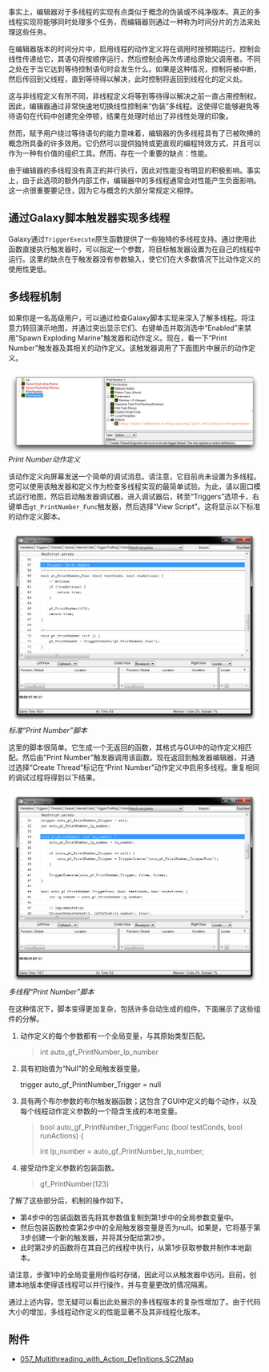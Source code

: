 事实上，编辑器对于多线程的实现有点类似于概念的伪装或不纯净版本。真正的多线程实现将能够同时处理多个任务，而编辑器则通过一种称为时间分片的方法来处理这些任务。

在编辑器版本的时间分片中，启用线程的动作定义将在调用时按预期运行。控制会线性传递给它，其语句将按顺序运行，然后控制会再次传递给原始父调用者。不同之处在于当它达到等待控制语句时会发生什么。如果是这种情况，控制将被中断，然后传回到父线程，直到等待得以解决，此时控制将返回到线程化的定义处。

这与非线程定义有所不同，非线程定义将等到等待得以解决之前一直占用控制权。因此，编辑器通过非常快速地切换线性控制来“伪装”多线程。这使得它能够避免等待语句在代码中创建完全停顿，结果在处理时给出了非线性处理的印象。

然而，赋予用户绕过等待语句的能力意味着，编辑器的伪多线程具有了已被吹捧的概念所具备的许多效用。它仍然可以提供独特或更直观的编程特效方式，并且可以作为一种有价值的组织工具。然而，存在一个重要的缺点：性能。

由于编辑器的多线程没有真正的并行执行，因此对性能没有明显的积极影响。事实上，由于此选项的额外内部工作，编辑器中的多线程通常会对性能产生负面影响。这一点很重要要记住，因为它与概念的大部分常规定义相悖。

## 通过Galaxy脚本触发器实现多线程

Galaxy通过`TriggerExecute`原生函数提供了一些独特的多线程支持。通过使用此函数直接执行触发器时，可以指定一个参数，将目标触发器设置为在自己的线程中运行。这里的缺点在于触发器没有参数输入，使它们在大多数情况下比动作定义的使用性更低。

## 多线程机制

如果你是一名高级用户，可以通过检查Galaxy脚本实现来深入了解多线程。将注意力转回演示地图，并通过突出显示它们、右键单击并取消选中“Enabled”来禁用“Spawn Exploding Marine”触发器和动作定义。现在，看一下“Print Number”触发器及其相关的动作定义。该触发器调用了下面图片中展示的动作定义。

[![Print Number动作定义](./resources/057_Multithreading_with_Action_Definitions7.png)](./resources/057_Multithreading_with_Action_Definitions7.png)
*Print Number动作定义*

该动作定义向屏幕发送一个简单的调试消息。请注意，它目前尚未设置为多线程。您可以使用该触发器和定义作为检查多线程实现的最简单试验。为此，请以窗口模式运行地图，然后启动触发器调试器。进入调试器后，转至“Triggers”选项卡，右键单击`gt_PrintNumber_Func`触发器，然后选择“View Script”。这将显示以下标准的动作定义脚本。

[![标准“Print Number”脚本](./resources/057_Multithreading_with_Action_Definitions8.png)](./resources/057_Multithreading_with_Action_Definitions8.png)
*标准“Print Number”脚本*

这里的脚本很简单。它生成一个无返回的函数，其格式与GUI中的动作定义相匹配。然后由“Print Number”触发器调用该函数。现在返回到触发器编辑器，并通过选择“Create Thread”标记在“Print Number”动作定义中启用多线程。重复相同的调试过程将得到以下结果。

[![多线程“Print Number”脚本](./resources/057_Multithreading_with_Action_Definitions9.png)](./resources/057_Multithreading_with_Action_Definitions9.png)
*多线程“Print Number”脚本*

在这种情况下，脚本变得更加复杂，包括许多自动生成的组件。下面展示了这些组件的分解。

1.  动作定义的每个参数都有一个全局变量，与其原始类型匹配。

    > int auto_gf_PrintNumber_lp_number

2.  具有初始值为“Null”的全局触发器变量。

    trigger auto_gf_PrintNumber_Trigger = null

3.  具有两个布尔参数的布尔触发器函数；这包含了GUI中定义的每个动作，以及每个线程动作定义参数的一个隐含生成的本地变量。

    > bool auto_gf_PrintNumber_TriggerFunc (bool testConds, bool runActions) {
    > 
    > int lp_number = auto_gf_PrintNumber_lp_number;

4.  接受动作定义参数的包装函数。

    > gf_PrintNumber(123)

了解了这些部分后，机制的操作如下。

  -  第4步中的包装函数首先将其参数值复制到第1步中的全局参数变量中。
  -  然后包装函数检查第2步中的全局触发器变量是否为null。如果是，它将基于第3步创建一个新的触发器，并将其分配给第2步。
  -  此时第2步的函数将在其自己的线程中执行，从第1步获取参数并制作本地副本。

请注意，步骤1中的全局变量用作临时存储，因此可以从触发器中访问。目前，创建本地版本使得该线程可以并行操作，并与变量更改的情况隔离。

通过上述内容，您无疑可以看出此处展示的多线程版本的复杂性增加了。由于代码大小的增加，多线程动作定义的性能显著不及其非线程化版本。

## 附件

 * [057_Multithreading_with_Action_Definitions.SC2Map](./maps/057_Multithreading_with_Action_Definitions.SC2Map)